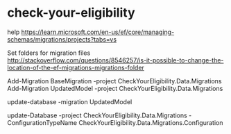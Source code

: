 # check-your-eligibility

help https://learn.microsoft.com/en-us/ef/core/managing-schemas/migrations/projects?tabs=vs

Set folders for migration files
http://stackoverflow.com/questions/8546257/is-it-possible-to-change-the-location-of-the-ef-migrations-migrations-folder

Add-Migration BaseMigration -project CheckYourEligibility.Data.Migrations
Add-Migration UpdatedModel -project CheckYourEligibility.Data.Migrations


update-database -migration UpdatedModel

update-Database -project CheckYourEligibility.Data.Migrations -ConfigurationTypeName CheckYourEligibility.Data.Migrations.Configuration

